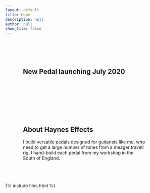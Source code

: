 ```yaml
---
layout: default
title: Home
description: null
author: null
show_tile: false
---
```


<div class="inner">
    <section class="row 100% uniform">
        <div class="12u 12u$(small)" style="padding: 4em">
            <h1>New Pedal launching July 2020</h1>
        </div>
        <div class="12u 12u$(small)" style="padding: 4em">
            <h1>About Haynes Effects</h1>
            <p>I build versatile pedals designed for guitarists like me, who need to get a large number of tones from a meager travell rig. I hand-build each pedal from my workshop in the South of England.</p>
        </div>
        {% include tiles.html %}
    </section>
    <!-- <section class="row 100% uniform">
        <div class="12u 12u$(small)" style="padding: 4em">
            <h1 style="margin-bottom:0;">Half Brother</h1>
            <h3>A boost pedal designed for versatility.</h3>
        </div>
        <div class="6u 12u$(small)" style="padding: 4em">
            <h3>The Boost</h3>
            <p>The MOSFET boost circuit is loosely based on the ZVEX Super Hard On, an ultra-transparent boost that goes from clean to crunch in just a crackle. An LED indicates whether the boost is engaged.</p>
        </div>
        <div class="6u 12u$(small)" style="padding: 4em">
            <h3>The Switch & The Loop</h3>
            <p>The flipper switch enables you to choose where the boost is positioned, before or after any pedals you place in the loop. The position of the boost is indicated by a pair of LEDs.</p>
        </div>
        <div class="12u 12u$(small)" style="padding: 4em">
            <h3>How To Use This Pedal</h3>
            <p>Place a drive pedal into the loop and use the flipper switch to boost the volume, or boost into the drive pedal and drive it harder.</p>
        </div>
        {% include tiles.html %}
    </section> -->
</div>